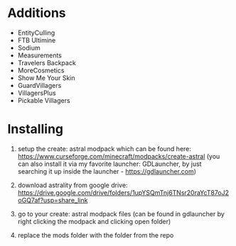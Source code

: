 # Additions
+ EntityCulling
+ FTB Ultimine
+ Sodium
+ Measurements
+ Travelers Backpack
+ MoreCosmetics
+ Show Me Your Skin
+ GuardVillagers
+ VillagersPlus
+ Pickable Villagers

# Installing
1. setup the create: astral modpack which can be found here: https://www.curseforge.com/minecraft/modpacks/create-astral
(you can also install it via my favorite launcher: GDLauncher, by just searching it up inside the launcher - https://gdlauncher.com)

2. download astrality from google drive: https://drive.google.com/drive/folders/1upYSQmTnj6TNsr20raYcT87oJ2oGQ7af?usp=share_link

3. go to your create: astral modpack files
(can be found in gdlauncher by right clicking the modpack and clicking open folder)

3. replace the mods folder with the folder from the repo
